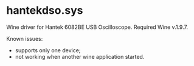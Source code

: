 # hantekdso.sys
Wine driver for Hantek 6082BE USB Oscilloscope.
Required Wine v.1.9.7.


Known issues:
- supports only one device;
- not working when another wine application started.
